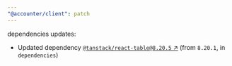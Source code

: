 ```yaml
---
"@accounter/client": patch
---
```

dependencies updates:
  - Updated dependency [`@tanstack/react-table@8.20.5` ↗︎](https://www.npmjs.com/package/@tanstack/react-table/v/8.20.5) (from `8.20.1`, in `dependencies`)
